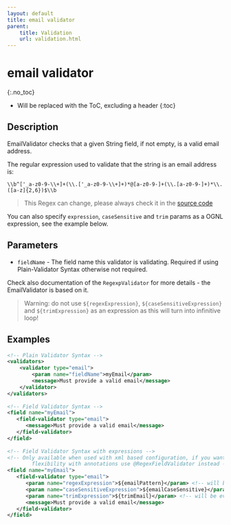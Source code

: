 ```yaml
---
layout: default
title: email validator
parent:
    title: Validation
    url: validation.html
---
```


# email validator
{:.no_toc}

* Will be replaced with the ToC, excluding a header
{:toc}

## Description

EmailValidator checks that a given String field, if not empty, is a valid email address.

The regular expression used to validate that the string is an email address is:

```
\\b^['_a-z0-9-\\+]+(\\.['_a-z0-9-\\+]+)*@[a-z0-9-]+(\\.[a-z0-9-]+)*\\.([a-z]{2,6})$\\b
```

> This Regex can change, please always check it in the [source code](https://github.com/apache/struts/blob/main/core/src/main/java/org/apache/struts2/validator/validators/EmailValidator.java#L83)

You can also specify `expression`, `caseSensitive` and `trim` params as a OGNL expression, see the example below.

## Parameters

- `fieldName` - The field name this validator is validating. Required if using Plain-Validator Syntax otherwise not required.

Check also documentation of the `RegexpValidator` for more details - the EmailValidator is based on it.

> Warning: do not use `${regexExpression}`, `${caseSensitiveExpression}` and `${trimExpression}` as an expression 
> as this will turn into infinitive loop!

## Examples

```xml
<!-- Plain Validator Syntax -->
<validators>
    <validator type="email">
        <param name="fieldName">myEmail</param>
        <message>Must provide a valid email</message>
    </validator>
</validators>
 
<!-- Field Validator Syntax -->
<field name="myEmail">
   <field-validator type="email">
      <message>Must provide a valid email</message>
   </field-validator>
</field>
 
<!-- Field Validator Syntax with expressions -->
<!-- Only available when used with xml based configuration, if you want to have the same
        flexibility with annotations use @RegexFieldValidator instead -->
<field name="myEmail">
   <field-validator type="email">
      <param name="regexExpression">${emailPattern}</param> <!-- will be evaluated as: String getEmailPattern() -->
      <param name="caseSensitiveExpression">${emailCaseSensitive}</param> <!-- will be evaluated as: boolean getEmailCaseSensitive() -->
      <param name="trimExpression">${trimEmail}</param> <!-- will be evaluated as: boolean getTrimEmail() -->
      <message>Must provide a valid email</message>
   </field-validator>
</field>
```
